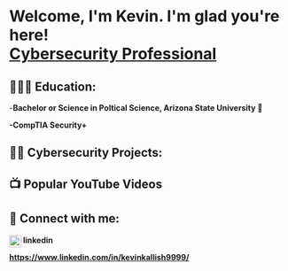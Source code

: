 <h1>Welcome, I'm Kevin. I'm glad you're here! <br/><a href="https://github.com/joshmadakor1<a href="https://www.linkedin.com/in/kevinkallish9999/"> Cybersecurity Professional</a>
<h2> 👨🏻‍🎓 Education:</h2>  
 -<b>Bachelor or Science in Poltical Science, Arizona State University 🔱<b>
 
  
  -<b>CompTIA Security+<b>
<h2>👨‍💻 Cybersecurity Projects:</h2>

<h2>📺 Popular YouTube Videos</h2>


<h2> 🤳 Connect with me:</h2>
<img align="left" alt="KevinKallish | LinkedIn" width="22px" src="https://cdn.jsdelivr.net/npm/simple-icons@v3/icons/linkedin.svg" /> linkedin
  
 https://www.linkedin.com/in/kevinkallish9999/

<!--
**joshmadakor1/joshmadakor1** is a ✨ _special_ ✨ repository because its `README.md` (this file) appears on your GitHub profile.

Here are some ideas to get you started:

- 🔭 I’m currently working on ...
- 🌱 I’m currently learning ...
- 👯 I’m looking to collaborate on ...
- 🤔 I’m looking for help with ...
- 💬 Ask me about ...
- 📫 How to reach me: ...
- 😄 Pronouns: ...
- ⚡ Fun fact: ...
-->
